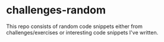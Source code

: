 # challenges-random

This repo consists of random code snippets either from challenges/exercises or interesting code snippets I've written.
